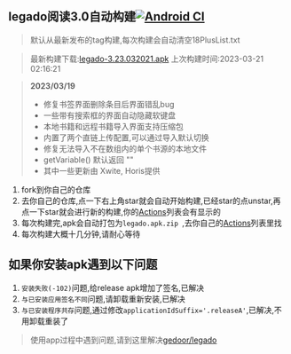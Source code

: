 ## legado阅读3.0自动构建[![Android CI](https://github.com/10bits/gedoor-Build/workflows/Android%20CI/badge.svg)](https://github.com/10bits/gedoor-Build/actions)

> 默认从最新发布的tag构建,每次构建会自动清空18PlusList.txt

> 最新构建下载:[legado-3.23.032021.apk](https://github.com/newdream8848/gedoor-Build/releases/download/legado-3.23.032021/legado-3.23.032021.apk) 上次构建时间:2023-03-21 02:16:21
<!--start-->
> **2023/03/19**
> 
> * 修复书签界面删除条目后界面错乱bug
> * 一些带有搜索框的界面自动隐藏软键盘
> * 本地书籍和远程书籍导入界面支持压缩包
> * 内置了两个直链上传配置,可以通过导入默认切换
> * 修复无法导入不在数组内的单个书源的本地文件
> * getVariable() 默认返回 ""
> * 其中一些更新由 Xwite, Horis提供
<!--end-->
  
1. fork到你自己的仓库
2. 去你自己的仓库,点一下右上角star就会自动开始构建,已经star的点unstar,再点一下star就会进行新的构建,你的[Actions](https://github.com/10bits/gedoor-Build/actions)列表会有显示的
3. 每次构建完,apk会自动打包为`legado.apk.zip
`,去你自己的[Actions](https://github.com/10bits/gedoor-Build/actions)列表里找
4. 每次构建大概十几分钟,请耐心等待

## 如果你安装apk遇到以下问题

1. `安装失败(-102)`问题,给release apk增加了签名,已解决
2. `与已安装应用签名不同`问题,请卸载重新安装,已解决
3. `与已安装程序共存`问题,通过修改`applicationIdSuffix='.releaseA'`,已解决,不用卸载重装了
> 使用app过程中遇到问题,请到这里解决[gedoor/legado](https://github.com/gedoor/legado/issues)

